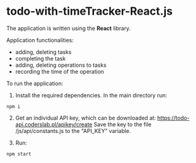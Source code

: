 # todo-with-timeTracker-React.js

The application is written using the **React** library.

Application functionalities:
- adding, deleting tasks
- completing the task
- adding, deleting operations to tasks
- recording the time of the operation

To run the application:
1. Install the required dependencies. In the main directory run:
```plaintext
npm i
```

2. Get an individual API key, which can be downloaded at: https://todo-api.coderslab.pl/apikey/create
Save the key to the file /js/api/constants.js to the "API_KEY" variable.

3. Run:
```plaintext
npm start
``` 
